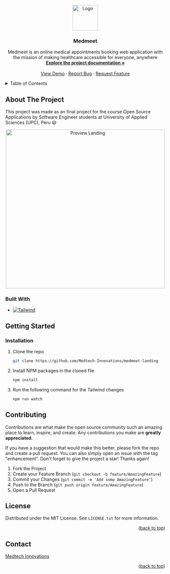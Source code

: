 <!-- PROJECT LOGO -->
<br />
<div align="center">
  <a href="https://github.com/Medtech-Innovations/medmeet-landing">
    <img src="https://i.imgur.com/8bja43a.png" alt="Logo" width="auto" height="80">
  </a>

  <h3 align="center">Medmeet</h3>

  <p align="center">
    Medmeet is an online medical appointments booking web application with the mission of making healthcare accessible for everyone, anywhere
    <br />
    <a href="https://docs.google.com/document/d/1xF9qVx2d89Wi-z4sDss8XKDKrDtWvBeJ/edit?usp=sharing&ouid=111591921629582153864&rtpof=true&sd=true"><strong>Explore the project documentation »</strong></a>
    <br />
    <br />
    <a href="#">View Demo</a>
    ·
    <a href="https://github.com/Medtech-Innovations/medmeet-landing/issues">Report Bug</a>
    ·
    <a href="https://github.com/Medtech-Innovations/medmeet-landing/issues">Request Feature</a>
  </p>
</div>




<!-- TABLE OF CONTENTS -->
<details>
  <summary>Table of Contents</summary>
  <ol>
    <li>
      <a href="#about-the-project">About The Project</a>
      <ul>
        <li><a href="#built-with">Built With</a></li>
      </ul>
    </li>
    <li>
      <a href="#getting-started">Getting Started</a>
      <ul>
        <li><a href="#installation">Installation</a></li>
      </ul>
    </li>
    <li><a href="#contributing">Contributing</a></li>
    <li><a href="#license">License</a></li>
    <li><a href="#contact">Contact</a></li>
  </ol>
</details>





<!-- ABOUT THE PROJECT -->
## About The Project
This project was made as an final project for the course Open Source Applications by Software Engineer students at University of Applied Sciences (UPC), Peru 😃

<div align="center">
  <a href="https://github.com/Medtech-Innovations/medmeet-landing">
    <img src="https://i.imgur.com/uTN9GM3.png" alt="Preview Landing" width="auto" height="500">
  </a>
</div>

### Built With
* [![Tailwind][tailwind-shield]][tailwind-url]





<!-- GETTING STARTED -->
## Getting Started

### Installation

1. Clone the repo
   ```sh
   git clone https://github.com/Medtech-Innovations/medmeet-landing
   ```
2. Install NPM packages in the cloned file
   ```sh
   npm install
   ```
3. Run the following command for the Tailwind changes
   ```sh
   npm run watch
   ```




<!-- CONTRIBUTING -->
## Contributing

Contributions are what make the open source community such an amazing place to learn, inspire, and create. Any contributions you make are **greatly appreciated**.

If you have a suggestion that would make this better, please fork the repo and create a pull request. You can also simply open an issue with the tag "enhancement".
Don't forget to give the project a star! Thanks again!

1. Fork the Project
2. Create your Feature Branch (`git checkout -b feature/AmazingFeature`)
3. Commit your Changes (`git commit -m 'Add some AmazingFeature'`)
4. Push to the Branch (`git push origin feature/AmazingFeature`)
5. Open a Pull Request





<!-- LICENSE -->
## License

Distributed under the MIT License. See `LICENSE.txt` for more information.

<p align="right">(<a href="#readme-top">back to top</a>)</p>





<!-- CONTACT -->
## Contact

[Medtech Innovations](https://github.com/Medtech-Innovations)

<p align="right">(<a href="#readme-top">back to top</a>)</p>




<!-- MARKDOWN LINKS & IMAGES -->
[tailwind-url]: https://tailwindcss.com/
[tailwind-shield]: https://img.shields.io/badge/Tailwind_CSS-38B2AC?style=for-the-badge&logo=tailwind-css&logoColor=white
